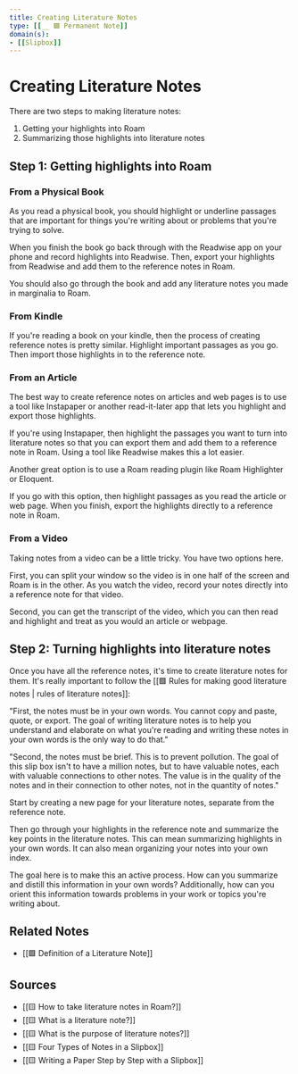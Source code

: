 ```yaml
---
title: Creating Literature Notes
type: [[__ 🟩 Permanent Note]]
domain(s):
- [[Slipbox]]
---
```

# Creating Literature Notes

There are two steps to making literature notes:
1. Getting your highlights into Roam
2. Summarizing those highlights into literature notes

## Step 1: Getting highlights into Roam

### From a Physical Book
As you read a physical book, you should highlight or underline passages that are important for things you're writing about or problems that you're trying to solve.

When you finish the book go back through with the Readwise app on your phone and record highlights into Readwise. Then, export your highlights from Readwise and add them to the reference notes in Roam.

You should also go through the book and add any literature notes you made in marginalia to Roam.

### From Kindle

If you're reading a book on your kindle, then the process of creating reference notes is pretty similar. Highlight important passages as you go. Then import those highlights in to the reference note.

### From an Article

The best way to create reference notes on articles and web pages is to use a tool like Instapaper or another read-it-later app that lets you highlight and export those highlights.

If you're using Instapaper, then highlight the passages you want to turn into literature notes so that you can export them and add them to a reference note in Roam. Using a tool like Readwise makes this a lot easier.

Another great option is to use a Roam reading plugin like Roam Highlighter or Eloquent.

If you go with this option, then highlight passages as you read the article or web page. When you finish, export the highlights directly to a reference note in Roam.

### From a Video

Taking notes from a video can be a little tricky. You have two options here.

First, you can split your window so the video is in one half of the screen and Roam is in the other. As you watch the video, record your notes directly into a reference note for that video.

Second, you can get the transcript of the video, which you can then read and highlight and treat as you would an article or webpage.

## Step 2: Turning highlights into literature notes

Once you have all the reference notes, it's time to create literature notes for them. It's really important to follow the [[🟩 Rules for making good literature notes | rules of literature notes]]:

"First, the notes must be in your own words. You cannot copy and paste, quote, or export. The goal of writing literature notes is to help you understand and elaborate on what you're reading and writing these notes in your own words is the only way to do that."

"Second, the notes must be brief. This is to prevent pollution. The goal of this slip box isn't to have a million notes, but to have valuable notes, each with valuable connections to other notes. The value is in the quality of the notes and in their connection to other notes, not in the quantity of notes."

Start by creating a new page for your literature notes, separate from the reference note.

Then go through your highlights in the reference note and summarize the key points in the literature notes. This can mean summarizing highlights in your own words. It can also mean organizing your notes into your own index.

The goal here is to make this an active process. How can you summarize and distill this information in your own words? Additionally, how can you orient this information towards problems in your work or topics you're writing about.

## Related Notes
- [[🟩 Definition of a Literature Note]]

## Sources
- [[🟨 How to take literature notes in Roam?]]
- [[🟨 What is a literature note?]]
- [[🟨 What is the purpose of literature notes?]]
- [[🟨 Four Types of Notes in a Slipbox]]
- [[🟨 Writing a Paper Step by Step with a Slipbox]]
